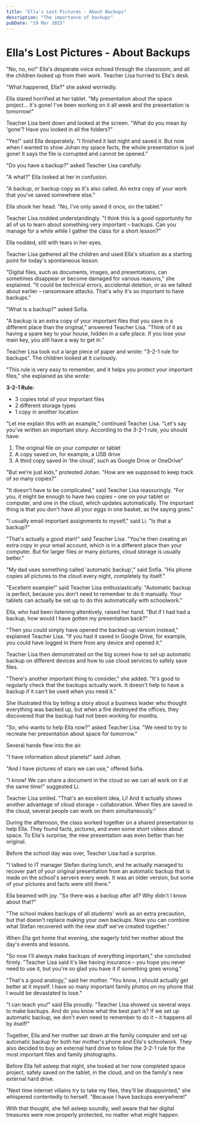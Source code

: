 ```yaml
---
title: "Ella's Lost Pictures - About Backups"
description: "The importance of backups"
pubDate: "19 Mar 2025"
---
```

# Ella's Lost Pictures - About Backups

"No, no, no!" Ella's desperate voice echoed through the classroom, and all the children looked up from their work. Teacher Lisa hurried to Ella's desk.

"What happened, Ella?" she asked worriedly.

Ella stared horrified at her tablet. "My presentation about the space project... it's gone! I've been working on it all week and the presentation is tomorrow!"

Teacher Lisa bent down and looked at the screen. "What do you mean by 'gone'? Have you looked in all the folders?"

"Yes!" said Ella desperately. "I finished it last night and saved it. But now when I wanted to show Johan my space facts, the whole presentation is just gone! It says the file is corrupted and cannot be opened."

"Do you have a backup?" asked Teacher Lisa carefully.

"A what?" Ella looked at her in confusion.

"A backup, or backup copy as it's also called. An extra copy of your work that you've saved somewhere else."

Ella shook her head. "No, I've only saved it once, on the tablet."

Teacher Lisa nodded understandingly. "I think this is a good opportunity for all of us to learn about something very important – backups. Can you manage for a while while I gather the class for a short lesson?"

Ella nodded, still with tears in her eyes.

Teacher Lisa gathered all the children and used Ella's situation as a starting point for today's spontaneous lesson.

"Digital files, such as documents, images, and presentations, can sometimes disappear or become damaged for various reasons," she explained. "It could be technical errors, accidental deletion, or as we talked about earlier – ransomware attacks. That's why it's so important to have backups."

"What is a backup?" asked Sofia.

"A backup is an extra copy of your important files that you save in a different place than the original," answered Teacher Lisa. "Think of it as having a spare key to your house, hidden in a safe place. If you lose your main key, you still have a way to get in."

Teacher Lisa took out a large piece of paper and wrote: "3-2-1 rule for backups". The children looked at it curiously.

"This rule is very easy to remember, and it helps you protect your important files," she explained as she wrote:

**3-2-1 Rule:**
- 3 copies total of your important files
- 2 different storage types
- 1 copy in another location

"Let me explain this with an example," continued Teacher Lisa. "Let's say you've written an important story. According to the 3-2-1 rule, you should have:
1. The original file on your computer or tablet
2. A copy saved on, for example, a USB drive
3. A third copy saved in 'the cloud', such as Google Drive or OneDrive"

"But we're just kids," protested Johan. "How are we supposed to keep track of so many copies?"

"It doesn't have to be complicated," said Teacher Lisa reassuringly. "For you, it might be enough to have two copies – one on your tablet or computer, and one in the cloud, which updates automatically. The important thing is that you don't have all your eggs in one basket, as the saying goes."

"I usually email important assignments to myself," said Li. "Is that a backup?"

"That's actually a good start!" said Teacher Lisa. "You're then creating an extra copy in your email account, which is in a different place than your computer. But for larger files or many pictures, cloud storage is usually better."

"My dad uses something called 'automatic backup'," said Sofia. "His phone copies all pictures to the cloud every night, completely by itself."

"Excellent example!" said Teacher Lisa enthusiastically. "Automatic backup is perfect, because you don't need to remember to do it manually. Your tablets can actually be set up to do this automatically with schoolwork."

Ella, who had been listening attentively, raised her hand. "But if I had had a backup, how would I have gotten my presentation back?"

"Then you could simply have opened the backed-up version instead," explained Teacher Lisa. "If you had it saved in Google Drive, for example, you could have logged in there from any device and opened it."

Teacher Lisa then demonstrated on the big screen how to set up automatic backup on different devices and how to use cloud services to safely save files.

"There's another important thing to consider," she added. "It's good to regularly check that the backups actually work. It doesn't help to have a backup if it can't be used when you need it."

She illustrated this by telling a story about a business leader who thought everything was backed up, but when a fire destroyed the offices, they discovered that the backup had not been working for months.

"So, who wants to help Ella now?" asked Teacher Lisa. "We need to try to recreate her presentation about space for tomorrow."

Several hands flew into the air.

"I have information about planets!" said Johan.

"And I have pictures of stars we can use," offered Sofia.

"I know! We can share a document in the cloud so we can all work on it at the same time!" suggested Li.

Teacher Lisa smiled. "That's an excellent idea, Li! And it actually shows another advantage of cloud storage – collaboration. When files are saved in the cloud, several people can work on them simultaneously."

During the afternoon, the class worked together on a shared presentation to help Ella. They found facts, pictures, and even some short videos about space. To Ella's surprise, the new presentation was even better than her original.

Before the school day was over, Teacher Lisa had a surprise.

"I talked to IT manager Stefan during lunch, and he actually managed to recover part of your original presentation from an automatic backup that is made on the school's servers every week. It was an older version, but some of your pictures and facts were still there."

Ella beamed with joy. "So there was a backup after all? Why didn't I know about that?"

"The school makes backups of all students' work as an extra precaution, but that doesn't replace making your own backups. Now you can combine what Stefan recovered with the new stuff we've created together."

When Ella got home that evening, she eagerly told her mother about the day's events and lessons.

"So now I'll always make backups of everything important," she concluded firmly. "Teacher Lisa said it's like having insurance – you hope you never need to use it, but you're so glad you have it if something goes wrong."

"That's a good analogy," said her mother. "You know, I should actually get better at it myself. I have so many important family photos on my phone that I would be devastated to lose."

"I can teach you!" said Ella proudly. "Teacher Lisa showed us several ways to make backups. And do you know what the best part is? If we set up automatic backup, we don't even need to remember to do it – it happens all by itself!"

Together, Ella and her mother sat down at the family computer and set up automatic backup for both her mother's phone and Ella's schoolwork. They also decided to buy an external hard drive to follow the 3-2-1 rule for the most important files and family photographs.

Before Ella fell asleep that night, she looked at her now completed space project, safely saved on the tablet, in the cloud, and on the family's new external hard drive.

"Next time internet villains try to take my files, they'll be disappointed," she whispered contentedly to herself. "Because I have backups everywhere!"

With that thought, she fell asleep soundly, well aware that her digital treasures were now properly protected, no matter what might happen.

